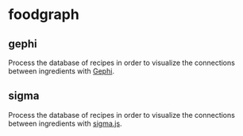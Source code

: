# foodgraph

## gephi
Process the database of recipes in order to visualize the connections between ingredients with [Gephi](http://gephi.org/).

## sigma
Process the database of recipes in order to visualize the connections between ingredients with [sigma.js](http://sigmajs.org/).